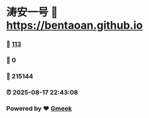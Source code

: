 # 涛安一号 :link: https://bentaoan.github.io 
### :page_facing_up: [113](https://bentaoan.github.io/tag.html) 
### :speech_balloon: 0 
### :hibiscus: 215144 
### :alarm_clock: 2025-08-17 22:43:08 
### Powered by :heart: [Gmeek](https://github.com/Meekdai/Gmeek)
